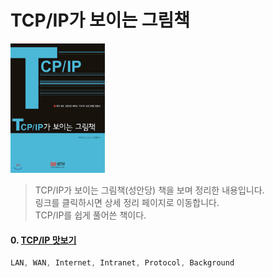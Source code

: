 TCP/IP가 보이는 그림책
===
<img width="30%" height="30%" src="../img/pictureTcpip.png"></img>

>TCP/IP가 보이는 그림책(성안당) 책을 보며 정리한 내용입니다.<br/>
>링크를 클릭하시면 상세 정리 페이지로 이동합니다. <br/>
>TCP/IP를 쉽게 풀어쓴 책이다.

#### 0. [TCP/IP 맛보기](http://1ilsang.blog.me/221264385059)
```javascript
LAN, WAN, Internet, Intranet, Protocol, Background
```